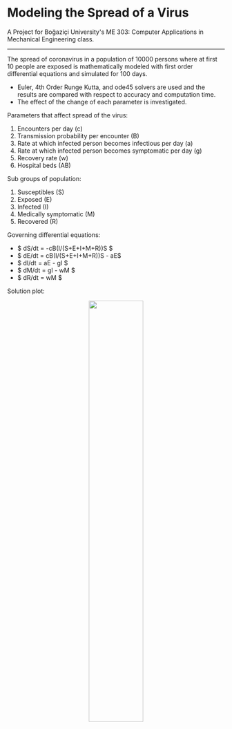 # Modeling the Spread of a Virus

A Project for Boğaziçi University's ME 303: Computer Applications in Mechanical Engineering class.

---

The spread of coronavirus in a population of 10000 persons where at first 10 people are exposed is mathematically modeled with first order differential equations and simulated for 100 days.

* Euler, 4th Order Runge Kutta, and ode45 solvers are used and the results are compared with respect to accuracy and computation time.
* The effect of the change of each parameter is investigated.


Parameters that affect spread of the virus:
1. Encounters per day (c)
2. Transmission probability per encounter (B)
3. Rate at which infected person becomes infectious per day (a)
3. Rate at which infected person becomes symptomatic per day (g)
4. Recovery rate (w)
5. Hospital beds (AB)

Sub groups of population:
1. Susceptibles (S)
2. Exposed (E)
3. Infected (I)
4. Medically symptomatic (M)
5. Recovered (R)

Governing differential equations:
* $ dS/dt = -cB(I/(S+E+I+M+R))S $
* $ dE/dt = cB(I/(S+E+I+M+R))S - aE$
* $ dI/dt = aE - gI $
* $ dM/dt = gI - wM $
* $ dR/dt = wM $

Solution plot:

<p align="center">
  <img src="https://github.com/edizferit/Modeling-the-Spread-of-a-Virus/blob/main/figures/preview.jpg?raw=true" width="50%">
</p>


